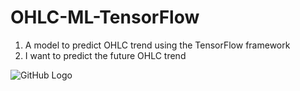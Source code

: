# OHLC-ML-TensorFlow
1. A model to predict OHLC trend using the TensorFlow framework
1. I want to predict the future OHLC trend

![GitHub Logo](https://i.stack.imgur.com/VxLKL.png)
